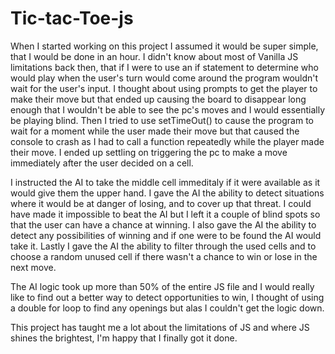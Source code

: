 # Tic-tac-Toe-js

When I started working on this project I assumed it would be super simple, that I would be done in an hour. 
I didn't know about most of Vanilla JS limitations back then, that if I were to use an if statement to determine who would play when the user's turn would come around the program wouldn't wait for the user's input.
I thought about using prompts to get the player to make their move but that ended up causing the board to disappear long enough that I wouldn't be able to see the pc's moves and I would essentially be playing blind. 
Then I tried to use setTimeOut() to cause the program to wait for a moment while the user made their move but that caused the console to crash as I had to call a function repeatedly while the player made their move. 
I ended up settling on triggering the pc to make a move immediately after the user decided on a cell.

 I instructed the AI to take the middle cell immeditaly if it were available as it would give them the upper hand.
 I gave the AI the ability to detect situations where it would be at danger of losing, and to cover up that threat.
 I could have made it impossible to beat the AI but I left it a couple of blind spots so that the user can have a chance at winning. 
 I also gave the AI the ability to detect any possibilities of winning and if one were to be found the AI would take it. 
 Lastly I gave the AI the ability to filter through the used cells and to choose a random unused cell if there wasn't a chance to win or lose in the next move.
 
 The AI logic took up more than 50% of the entire JS file and I would really like to find out a better way to detect opportunities to win, I thought of using a double for loop to find any openings but alas I couldn't get the logic down.
 
 This project has taught me a lot about the limitations of JS and where JS shines the brightest, I'm happy that I finally got it done.
 
